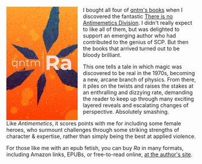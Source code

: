 <!--
.. title: Ra, by qntm
.. slug: ra-by-qntm
.. date: 2021-05-15 12:22:32 UTC-05:00
.. tags: media,books,novel,science-fiction,epub,free-to-read
.. category:
.. link:
.. description:
.. type: text
-->

<img src="/files/2021/ra-by-qntm-cover.jpg"
style="float: left; padding-right: 1em">

I bought all four of [qntm's books](https://qntm.org/fiction)
when I discovered the fantastic
[There is no Antimemetics Division](link://slug/there-is-no-antimemetics-division).
I didn't really expect to like all of them, but was delighted to support an
emerging author who had contributed to the genius of SCP. But then the books
that arrived turned out to be bloody brilliant.

This one tells a tale in which magic was discovered to be real in the 1970s,
becoming a new, arcane branch of physics. From there, it piles on the twists
and raises the stakes at an enthralling and dizzying rate, demanding the
reader to keep up through many exciting layered reveals and escalating changes
of perspective. Absolutely smashing.

Like *Antimemetics*, it scores points with me for including some female heroes,
who surmount challenges through some striking strengths of character &
expertise, rather than simply being the best at applied violence.

For those like me with an epub fetish, you can buy *Ra* in many formats,
including Amazon links, EPUBs, or free-to-read online,
[at the author's site](https://qntm.org/ra).

<p style="clear: left" />

